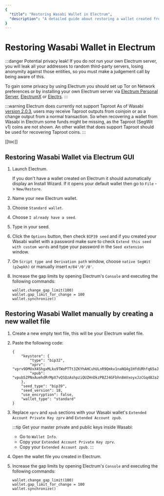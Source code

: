 ```yaml
---
{
  "title": "Restoring Wasabi Wallet in Electrum",
  "description": "A detailed guide about restoring a wallet created from Wasabi to Electrum. This is the Wasabi documentation, an archive of knowledge about the open-source, non-custodial and privacy-focused Bitcoin wallet for desktop."
}
---
```


# Restoring Wasabi Wallet in Electrum

:::danger Potential privacy leak!
If you do not run your own Electrum server, you will leak all your addresses to random third-party servers, losing anonymity against those entities, so you must make a judgement call by being aware of this.

To gain some privacy by using Electrum you should set up Tor on Network preferences or by installing your own Electrum server via [Electrum Personal Server](https://github.com/chris-belcher/electrum-personal-server), [ElectrumX](https://github.com/kyuupichan/electrumx) or [Electrs](https://github.com/romanz/electrs).
:::

:::warning Electrum does currently not support Taproot
As of Wasabi [version 2.0.3](https://github.com/zkSNACKs/WalletWasabi/releases/tag/v2.0.3), users may receive Taproot outputs from coinjoin or as a change output from a normal transaction.
So when recovering a wallet from Wasabi in Electrum some funds might be missing, as the Taproot (SegWit v1) coins are not shown.
An other wallet that does support Taproot should be used for recovering Taproot coins.
:::

[[toc]]

## Restoring Wasabi Wallet via Electrum GUI

1. Launch Electrum.

	If you don't have a wallet created on Electrum it should automatically display an Install Wizard. If it opens your default wallet then go to `File` -> `New/Restore`.

2. Name your new Electrum wallet.

3. Choose `Standard wallet`.

4. Choose `I already have a seed`.

5. Type in your seed.

6. Click the `Options` button, then check `BIP39 seed` and if you created your Wasabi wallet with a password make sure to check `Extend this seed with custom words` and type your password in the `Seed extension` window.

7. On `Script type and Derivation path` window, choose `native SegWit (p2wpkh)` or manually insert `m/84'/0'/0'`.

8. Increase the gap limits by opening Electrum's `Console` and executing the following commands:

	```
	wallet.change_gap_limit(100)
	wallet.gap_limit_for_change = 100
	wallet.synchronize()
	```

## Restoring Wasabi Wallet manually by creating a new wallet file

1. Create a new empty text file, this will be your Electrum wallet file.

2. Paste the following code:

	```
	{
	    "keystore": {
	        "type": "bip32",
	        "xprv": "vprv9DMUxX4ShgxMLku9TWoPTTt3ZKYhAHCuhULnR9Qmkv1naNQ4g1HfdURhfq65aJKk7zsmnoXbVryeLwtkj9LhuQoKFD5Fyus9kkiwA1S2pEU",
	        "xpub": "vpub5ZPNxAuehdRrMpX7vQSQzAshpziQUZHnDkzPBZJ4GFbhn8mVxoyxJzCGq482a2BDHvfnMfX1u4hdX1XfS7ZdHJXffydLPHjCXBY86sG6tE1"
	    },
	    "seed_type": "bip39",
	    "seed_version": 18,
	    "use_encryption": false,
	    "wallet_type": "standard"
	}
	```

3. Replace `xprv` and `xpub` sections with your Wasabi wallet's `Extended Account Private Key zprv` and `Extended Account zpub`.

	:::tip Get your master private and public keys inside Wasabi:
	- Go to `Wallet Info`.
	- Copy your `Extended Account Private Key zprv`.
	- Copy your `Extended Account zpub`.
	:::

4. Open the wallet file you created in Electrum.

5. Increase the gap limits by opening Electrum's `Console` and executing the following commands:

	```
	wallet.change_gap_limit(100)
	wallet.gap_limit_for_change = 100
	wallet.synchronize()
	```

